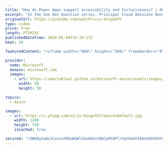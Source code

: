 ```yaml
---
title: "How do Power Apps support accessibility and Inclusiveness? | One Dev Question: Dona Sarkar"
excerpt: "In the One Dev Question series, Principal Cloud Advocate Dona Sarkar explains how Power Apps supports accessibility and inclusiveness.   For more information, visit: https://docs.microsoft.com/powerapps/maker/canvas-apps/accessible-apps/?WT.mc_id=onedevquestion-c9-donasa  Try Azure for free: https://aka.ms/TryAzure7"
originalUrl: https://youtube.com/watch?v=ju-XovgnGVY
type: video
price: Free
length: PT1M15S
publishedDateTime: 2020-05-04T15:19:17Z
heat: 50

featuredContent: "<iframe width=\"800\" height=\"500\" frameborder=\"0\" src=\"https://www.youtube.com/embed/ju-XovgnGVY\" allow=\"accelerometer; autoplay; encrypted-media; gyroscope; picture-in-picture\" allowfullscreen></iframe>"

provider:
  name: Microsoft
  domain: microsoft.com
  images:
    - url: https://smartableai.github.io/microsoft-azure/assets/images/organizations/microsoft.com-50x50.jpg
      width: 50
      height: 50

topics:
  - Azure

images:
  - url: https://i.ytimg.com/vi/ju-XovgnGVY/maxresdefault.jpg
    width: 1280
    height: 720
    isCached: true

secured: "/OWU0yXaALVCwJvnSMduWGWl56aAGDsVQA2yM34PT/UqtbG4VIA6eSDU45khXFeoBSK7dPTMe6uX4+SurDKoyTLK8iaM7FRR+45p9FEYAEXBt5puejXUjir6tPr/h/jgoUH6BfpanyPTFlwI3HpU118Z2UF6l0cSXG6g+Xhwl7SeUr36C66RfxhoDruP9MX8KZ81TWUIgLQ3Vr/duz7BOMryh/A+vdKE5dgS7Tpk3lk4lCK6OMXBYouKtjGs2Mc/ypGLkw0+0Bf8QptUAx8qQ7GiEK/NDildN3bYrpGy5CXptTS1tCLAJo4kdTUqu2CMgrL7Mlqi8Sz7m9Wjbbkz7wghgvHEIROLqyAV29atquYGKUVZNoJyL0KsBdh6hIY+hSdbo/rmrXYIJiFEdWCHpYilRV93f1hPT0LtfhkRMw0=;iDNUEIBrBijaZVDuq3bmBA=="
---
```



